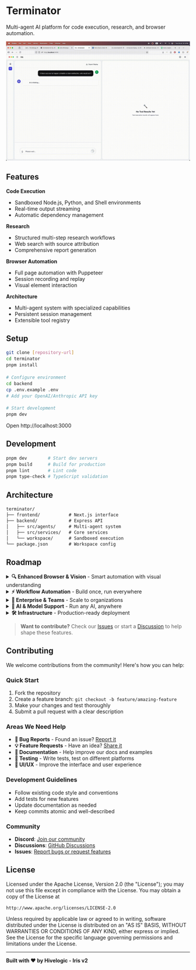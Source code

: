 # Terminator

Multi-agent AI platform for code execution, research, and browser automation.

![Demo](./demo.gif)

## Features

**Code Execution**
- Sandboxed Node.js, Python, and Shell environments
- Real-time output streaming
- Automatic dependency management

**Research**
- Structured multi-step research workflows
- Web search with source attribution
- Comprehensive report generation

**Browser Automation**
- Full page automation with Puppeteer
- Session recording and replay
- Visual element interaction

**Architecture**
- Multi-agent system with specialized capabilities
- Persistent session management
- Extensible tool registry

## Setup

```bash
git clone [repository-url]
cd terminator
pnpm install

# Configure environment
cd backend
cp .env.example .env
# Add your OpenAI/Anthropic API key

# Start development
pnpm dev
```

Open http://localhost:3000

## Development

```bash
pnpm dev        # Start dev servers
pnpm build      # Build for production
pnpm lint       # Lint code
pnpm type-check # TypeScript validation
```

## Architecture

```
terminator/
├── frontend/           # Next.js interface
├── backend/            # Express API
│   ├── src/agents/     # Multi-agent system
│   ├── src/services/   # Core services
│   └── workspace/      # Sandboxed execution
└── package.json        # Workspace config
```

## Roadmap

<details>
<summary><strong>🔍 Enhanced Browser & Vision</strong> - Smart automation with visual understanding</summary>

- [ ] **Vision-enabled browser operator** - AI can see and understand web pages like humans
- [ ] **Full computer automation** - Control desktop apps, not just browsers  
- [ ] **LightPanda browser engine** - 10x faster than Chrome for automation
- [ ] **Cross-platform desktop apps** - Native apps for Mac, Linux, Windows

</details>

<details>
<summary><strong>⚡ Workflow Automation</strong> - Build once, run everywhere</summary>

- [ ] **Workflow templates** - Save and reuse complex automation sequences
- [ ] **Task scheduler** - Run workflows on schedules or triggers
- [ ] **Cron job integration** - Standard Unix scheduling support
- [ ] **CLI & headless mode** - Run without GUI for servers

</details>

<details>
<summary><strong>🏢 Enterprise & Teams</strong> - Scale to organizations</summary>

- [ ] **Cloud workflow storage** - Upload and share automation reports
- [ ] **PostgreSQL backend** - Team collaboration and data persistence
- [ ] **MCP protocol v2** - Next-gen tool discovery and integration
- [ ] **Multi-tenant support** - Isolated workspaces for teams

</details>

<details>
<summary><strong>🤖 AI & Model Support</strong> - Run any AI, anywhere</summary>

- [ ] **Hundreds of local agents** - Swarm intelligence on consumer hardware
- [ ] **Open-source model support** - Llama, Mistral, CodeLlama, etc.
- [ ] **Qdrant vector database** - Unlimited tool and knowledge integration
- [ ] **Smart context management** - Efficient memory and token usage

</details>

<details>
<summary><strong>🛠️ Infrastructure</strong> - Production-ready deployment</summary>

- [ ] **Distributed agents** - Scale across multiple machines
- [ ] **Advanced security** - Role-based access, audit logs
- [ ] **Monitoring & metrics** - Performance tracking and analytics
- [ ] **Container orchestration** - Docker/K8s deployment support

</details>

> **Want to contribute?** Check our [Issues](../../issues) or start a [Discussion](../../discussions) to help shape these features.

## Contributing

We welcome contributions from the community! Here's how you can help:

### Quick Start
1. Fork the repository
2. Create a feature branch: `git checkout -b feature/amazing-feature`
3. Make your changes and test thoroughly
4. Submit a pull request with a clear description

### Areas We Need Help
- **🐛 Bug Reports** - Found an issue? [Report it](../../issues/new?template=bug_report.md)
- **💡 Feature Requests** - Have an idea? [Share it](../../issues/new?template=feature_request.md)
- **📝 Documentation** - Help improve our docs and examples
- **🧪 Testing** - Write tests, test on different platforms
- **🎨 UI/UX** - Improve the interface and user experience

### Development Guidelines
- Follow existing code style and conventions
- Add tests for new features
- Update documentation as needed
- Keep commits atomic and well-described

### Community
- **Discord**: [Join our community](https://discord.gg/your-link)
- **Discussions**: [GitHub Discussions](../../discussions)
- **Issues**: [Report bugs or request features](../../issues)

## License

Licensed under the Apache License, Version 2.0 (the "License");
you may not use this file except in compliance with the License.
You may obtain a copy of the License at

    http://www.apache.org/licenses/LICENSE-2.0

Unless required by applicable law or agreed to in writing, software
distributed under the License is distributed on an "AS IS" BASIS,
WITHOUT WARRANTIES OR CONDITIONS OF ANY KIND, either express or implied.
See the License for the specific language governing permissions and
limitations under the License.

---

**Built with ❤️ by Hivelogic - Iris v2**